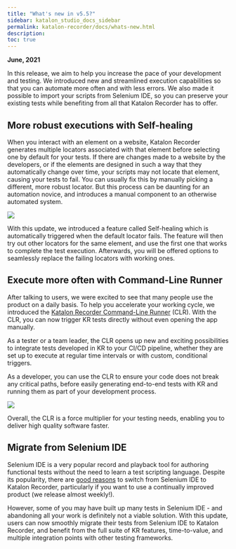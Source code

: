 ```yaml
---
title: "What's new in v5.5?"
sidebar: katalon_studio_docs_sidebar
permalink: katalon-recorder/docs/whats-new.html
description:
toc: true
---
```

**June, 2021**

In this release, we aim to help you increase the pace of your development and testing. We introduced new and streamlined execution capabilities so that you can automate more often and with less errors. We also made it possible to import your scripts from Selenium IDE, so you can preserve your existing tests while benefiting from all that Katalon Recorder has to offer.

## More robust executions with Self-healing
When you interact with an element on a website, Katalon Recorder generates multiple locators associated with that element before selecting one by default for your tests. If there are changes made to a website by the developers, or if the elements are designed in such a way that they automatically change over time, your scripts may not locate that element, causing your tests to fail. You can usually fix this by manually picking a different, more robust locator. But this process can be daunting for an automation novice, and introduces a manual component to an otherwise automated system.

![](https://raw.githubusercontent.com/katalon-studio/docs-images/master/katalon-recorder/docs/whats-new/5.5.0/self-healing.gif)

With this update, we introduced a feature called Self-healing which is automatically triggered when the default locator fails. The feature will then try out other locators for the same element, and use the first one that works to complete the test execution. Afterwards, you will be offered options to seamlessly replace the failing locators with working ones.

## Execute more often with Command-Line Runner
After talking to users, we were excited to see that many people use the product on a daily basis. To help you accelerate your working cycle, we introduced the [Katalon Recorder Command-Line Runner](https://www.npmjs.com/package/katalon-recorder-cli) (CLR). With the CLR, you can now trigger KR tests directly without even opening the app manually.

As a tester or a team leader, the CLR opens up new and exciting possibilities to integrate tests developed in KR to your CI/CD pipeline, whether they are set up to execute at regular time intervals or with custom, conditional triggers. 

As a developer, you can use the CLR to ensure your code does not break any critical paths, before easily generating end-to-end tests with KR and running them as part of your development process. 

![](https://raw.githubusercontent.com/katalon-studio/docs-images/master/katalon-recorder/docs/whats-new/5.5.0/kr-cli-log-example.png)

Overall, the CLR is a force multiplier for your testing needs, enabling you to deliver high quality software faster. 

## Migrate from Selenium IDE
Selenium IDE is a very popular record and playback tool for authoring functional tests without the need to learn a test scripting language. Despite its popularity, there are [good reasons](https://docs.katalon.com/katalon-recorder/docs/overview.html#the-60-second-elevator-pitch) to switch from Selenium IDE to Katalon Recorder, particularly if you want to use a continually improved product (we release almost weekly!). 

However, some of you may have built up many tests in Selenium IDE - and abandoning all your work is definitely not a viable solution. With this update, users can now smoothly migrate their tests from Selenium IDE to Katalon Recorder, and benefit from the full suite of KR features, time-to-value, and multiple integration points with other testing frameworks.
